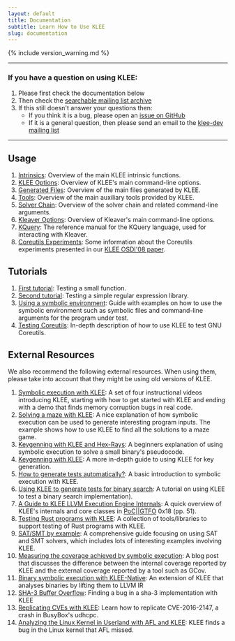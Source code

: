 ```yaml
---
layout: default
title: Documentation
subtitle: Learn How to Use KLEE
slug: documentation
---
```


{% include version_warning.md %}

---

### If you have a question on using KLEE:
1. Please first check the documentation below
1. Then check the [searchable mailing list archive](http://www.mail-archive.com/klee-dev@imperial.ac.uk/)
1. If this still doesn't answer your questions then:
   * If you think it is a bug, please open an [issue on GitHub](https://github.com/klee/klee/issues)
   * If it is a general question, then please send an email to the [klee-dev mailing list]({{site.baseurl}}/klee-dev/)

---

## Usage

1. [Intrinsics]({{site.baseurl}}/docs/intrinsics/): Overview of the main KLEE intrinsic functions.
1. [KLEE Options]({{site.baseurl}}/docs/options/): Overview of KLEE's main command-line options.
1. [Generated Files]({{site.baseurl}}/docs/files/): Overview of the main files generated by KLEE.
1. [Tools]({{site.baseurl}}/docs/tools/): Overview of the main auxiliary tools provided by KLEE.
1. [Solver Chain]({{site.baseurl}}/docs/solver-chain/): Overview of the solver chain and related command-line arguments.
1. [Kleaver Options]({{site.baseurl}}/docs/kleaver-options/): Overview of Kleaver's main command-line options.
1. [KQuery]({{site.baseurl}}/docs/kquery): The reference manual for the KQuery language, used for interacting with Kleaver.
1. [Coreutils Experiments]({{site.baseurl}}/docs/coreutils-experiments): Some information about the Coreutils experiments presented in our [KLEE OSDI'08 paper](http://www.doc.ic.ac.uk/~cristic/papers/klee-osdi-08.pdf).

## Tutorials

1. [First tutorial]({{site.baseurl}}/tutorials/testing-function/): Testing a small function.
2. [Second tutorial]({{site.baseurl}}/tutorials/testing-regex/): Testing a simple regular expression library.
3. [Using a symbolic environment]({{site.baseurl}}/tutorials/using-symbolic/): Guide with examples on how to use the symbolic environment such as symbolic files and command-line arguments for the program under test.
4. [Testing Coreutils]({{site.baseurl}}/tutorials/testing-coreutils/): In-depth description of how to use KLEE to test GNU Coreutils.

## External Resources

We also recommend the following external resources.  When using them, please take into account that they might be using old versions of KLEE. 

1. [Symbolic execution with KLEE](https://adalogics.com/blog/symbolic-execution-with-klee): A set of four instructional videos introducing KLEE, starting with how to get started with KLEE and ending with a demo that finds memory corruption bugs in real code.
1. [Solving a maze with KLEE](http://feliam.wordpress.com/2010/10/07/the-symbolic-maze/): A nice explanation of how symbolic execution can be used to generate interesting program inputs. The example shows how to use KLEE to find all the solutions to a maze game.
1. [Keygenning with KLEE and Hex-Rays](https://gitlab.com/Manouchehri/Matryoshka-Stage-2/blob/master/stage2.md): A beginners explanation of using symbolic execution to solve a small binary's pseudocode.
1. [Keygenning with KLEE](https://doar-e.github.io/blog/2015/08/18/keygenning-with-klee/): A more in-depth guide to using KLEE for key generation.
1. [How to generate tests automatically?](https://verificationglasses.wordpress.com/2020/10/02/symbolic-execution-klee/): A basic introduction to symbolic execution with KLEE.
1. [Using KLEE to generate tests for binary search](https://verificationglasses.wordpress.com/2020/10/17/klee-binary-search/): A tutorial on using KLEE to test a binary search implementation).
1. [A Guide to KLEE LLVM Execution Engine Internals](https://www.alchemistowl.org/pocorgtfo/pocorgtfo18.pdf): A quick overview of KLEE's internals and core classes in [PoC\|\|GTFO](https://github.com/angea/pocorgtfo) 0x18 (pp. 51).
1. [Testing Rust programs with KLEE](https://github.com/project-oak/rust-verification-tools/): A collection of tools/libraries to support testing of Rust programs with KLEE.
1. [SAT/SMT by example](https://yurichev.com/writings/SAT_SMT_by_example.pdf): A comprehensive guide focusing on using SAT and SMT solvers, which includes lots of interesting examples involving KLEE.
1. [Measuring the coverage achieved by symbolic execution](http://ccadar.blogspot.com/2020/07/measuring-coverage-achieved-by-symbolic.html): A blog post that discusses the difference between the internal coverage reported by KLEE and the external coverage reported by a tool such as GCov.
1. [Binary symbolic execution with KLEE-Native](https://blog.trailofbits.com/2019/08/30/binary-symbolic-execution-with-klee-native/): An extension of KLEE that analyses binaries by lifting them to LLVM IR
1. [SHA-3 Buffer Overflow](https://mouha.be/sha-3-buffer-overflow-part-2/): Finding a bug in a sha-3 implementation with KLEE
1. [Replicating CVEs with KLEE](https://www.nccgroup.com/research-blog/replicating-cves-with-klee/): Learn how to replicate CVE-2016-2147, a crash in BusyBox's udhcpc.
1. [Analyzing the Linux Kernel in Userland with AFL and KLEE](https://grimmcyber.com/analyzing-the-linux-kernel-in-userland-with-afl-and-klee/): KLEE finds a bug in the Linux kernel that AFL missed.
